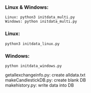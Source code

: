 ### Linux & Windows:
```
Linux: python3 initdata_multi.py
Windows: python initdata_multi.py
```

### Linux:
```
python3 initdata_linux.py
```

### Windows:
```
python initdata_windows.py
```

getallexchangeinfo.py: create alldata.txt<br />
makeCandlestickDB.py: create blank DB<br />
makehistory.py: write data into DB
